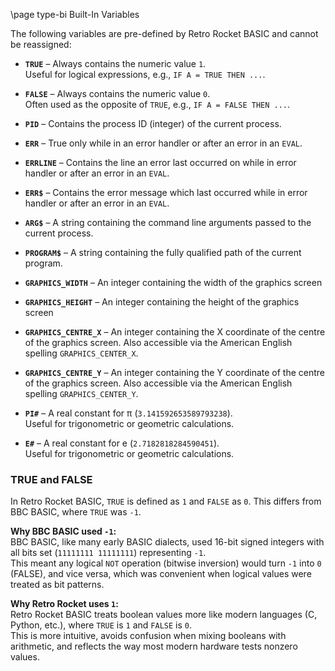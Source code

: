 \page type-bi Built-In Variables

The following variables are pre-defined by Retro Rocket BASIC and cannot be reassigned:

* **`TRUE`** – Always contains the numeric value `1`.  
  Useful for logical expressions, e.g., `IF A = TRUE THEN ...`.

* **`FALSE`** – Always contains the numeric value `0`.  
  Often used as the opposite of `TRUE`, e.g., `IF A = FALSE THEN ...`.

* **`PID`** – Contains the process ID (integer) of the current process.

* **`ERR`** – True only while in an error handler or after an error in an `EVAL`.

* **`ERRLINE`** – Contains the line an error last occurred on while in error handler or after an error in an `EVAL`.

* **`ERR$`** – Contains the error message which last occurred while in error handler or after an error in an `EVAL`.

* **`ARG$`** – A string containing the command line arguments passed to the current process.

* **`PROGRAM$`** – A string containing the fully qualified path of the current program.

* **`GRAPHICS_WIDTH`** – An integer containing the width of the graphics screen

* **`GRAPHICS_HEIGHT`** – An integer containing the height of the graphics screen

* **`GRAPHICS_CENTRE_X`** – An integer containing the X coordinate of the centre of the graphics screen.
  Also accessible via the American English spelling `GRAPHICS_CENTER_X`.

* **`GRAPHICS_CENTRE_Y`** – An integer containing the Y coordinate of the centre of the graphics screen.
  Also accessible via the American English spelling `GRAPHICS_CENTER_Y`.

* **`PI#`** – A real constant for π (`3.141592653589793238`).  
  Useful for trigonometric or geometric calculations.

* **`E#`** – A real constant for e (`2.7182818284590451`).  
  Useful for trigonometric or geometric calculations.

### TRUE and FALSE

In Retro Rocket BASIC, `TRUE` is defined as `1` and `FALSE` as `0`. This differs from BBC BASIC, where `TRUE` was `-1`.

**Why BBC BASIC used `-1`:**  
BBC BASIC, like many early BASIC dialects, used 16-bit signed integers with all bits set (`11111111 11111111`) representing `-1`.  
This meant any logical `NOT` operation (bitwise inversion) would turn `-1` into `0` (FALSE), and vice versa, which was convenient when logical values were treated as bit patterns.

**Why Retro Rocket uses `1`:**  
Retro Rocket BASIC treats boolean values more like modern languages (C, Python, etc.), where `TRUE` is `1` and `FALSE` is `0`.  
This is more intuitive, avoids confusion when mixing booleans with arithmetic, and reflects the way most modern hardware tests nonzero values.


